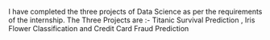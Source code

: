 I have completed the three projects of Data Science as per the requirements of the internship. The Three Projects are :- Titanic Survival Prediction , Iris Flower Classification and Credit Card Fraud Prediction
